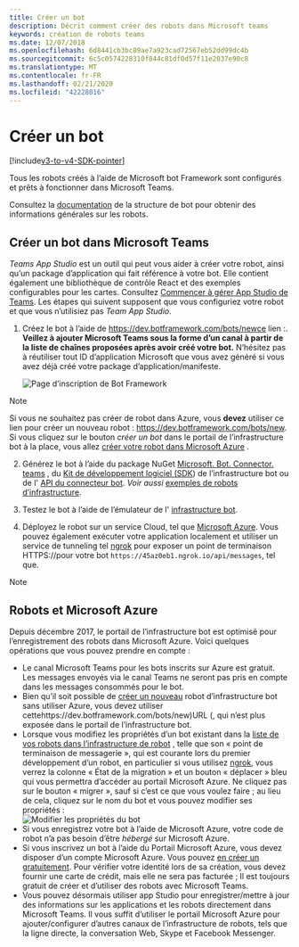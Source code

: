 ```yaml
---
title: Créer un bot
description: Décrit comment créer des robots dans Microsoft teams
keywords: création de robots teams
ms.date: 12/07/2018
ms.openlocfilehash: 6d8441cb3bc89ae7a923cad72567eb52dd99dc4b
ms.sourcegitcommit: 6c5c0574228310f844c81df0d57f11e2037e90c8
ms.translationtype: MT
ms.contentlocale: fr-FR
ms.lasthandoff: 02/21/2020
ms.locfileid: "42228016"
---
```

# <a name="create-a-bot"></a>Créer un bot

[!include[v3-to-v4-SDK-pointer](~/includes/v3-to-v4-pointer-bots.md)]

Tous les robots créés à l’aide de Microsoft bot Framework sont configurés et prêts à fonctionner dans Microsoft Teams.

Consultez la [documentation](/azure/bot-service/?view=azure-bot-service-3.0) de la structure de bot pour obtenir des informations générales sur les robots.

## <a name="create-a-bot-for-microsoft-teams"></a>Créer un bot dans Microsoft Teams

*Teams App Studio* est un outil qui peut vous aider à créer votre robot, ainsi qu’un package d’application qui fait référence à votre bot. Elle contient également une bibliothèque de contrôle React et des exemples configurables pour les cartes. Consultez [Commencer à gérer App Studio de Teams](~/concepts/build-and-test/app-studio-overview.md). Les étapes qui suivent supposent que vous configuriez votre robot et que vous n’utilisiez pas *Team App Studio*.

1. Créez le bot à l’aide de https://dev.botframework.com/bots/newce lien :. **Veillez à ajouter Microsoft Teams sous la forme d’un canal à partir de la liste de chaînes proposées après avoir créé votre bot.** N’hésitez pas à réutiliser tout ID d’application Microsoft que vous avez généré si vous avez déjà créé votre package d’application/manifeste.

   ![Page d’inscription de Bot Framework](~/assets/images/bots/bfregister.png)

> [!NOTE]
> Si vous ne souhaitez pas créer de robot dans Azure, vous **devez** utiliser ce lien pour créer un nouveau robot : https://dev.botframework.com/bots/new. Si vous cliquez sur le bouton *créer un bot* dans le portail de l’infrastructure bot à la place, vous allez [créer votre robot dans Microsoft Azure](#bots-and-microsoft-azure) .

2. Générez le bot à l’aide du package NuGet [Microsoft. Bot. Connector. teams](https://www.nuget.org/packages/Microsoft.Bot.Connector.Teams) , du [Kit de développement logiciel (SDK](https://github.com/microsoft/botframework-sdk)) de l’infrastructure bot ou de l' [API du connecteur bot](https://docs.microsoft.com/bot-framework/rest-api/bot-framework-rest-connector-api-reference). *Voir aussi* [exemples de robots d’infrastructure](https://github.com/Microsoft/BotBuilder-Samples/blob/master/README.md).

3. Testez le bot à l’aide de l’émulateur de l' [infrastructure bot](https://docs.microsoft.com/bot-framework/debug-bots-emulator).

4. Déployez le robot sur un service Cloud, tel que [Microsoft Azure](https://azure.microsoft.com/). Vous pouvez également exécuter votre application localement et utiliser un service de tunneling tel [ngrok](https://ngrok.com) pour exposer un point de terminaison HTTPS://pour votre bot `https://45az0eb1.ngrok.io/api/messages`, tel que.

> [!NOTE]
> ## <a name="bots-and-microsoft-azure"></a>Robots et Microsoft Azure
> Depuis décembre 2017, le portail de l’infrastructure bot est optimisé pour l’enregistrement des robots dans Microsoft Azure. Voici quelques opérations que vous pouvez prendre en compte :
>
> * Le canal Microsoft Teams pour les bots inscrits sur Azure est gratuit. Les messages envoyés via le canal Teams ne seront pas pris en compte dans les messages consommés pour le bot.
> * Bien qu’il soit possible de [créer un nouveau](https://dev.botframework.com/bots/new) robot d’infrastructure bot sans utiliser Azure, vous devez utiliser cettehttps://dev.botframework.com/bots/new)URL (, qui n’est plus exposée dans le portail de l’infrastructure bot.
> * Lorsque vous modifiez les propriétés d’un bot existant dans la [liste de vos robots dans l’infrastructure de robot](https://dev.botframework.com/bots) , telle que son « point de terminaison de messagerie », qui est courante lors du premier développement d’un robot, en particulier si vous utilisez [ngrok](https://ngrok.com), vous verrez la colonne « État de la migration » et un bouton « déplacer » bleu qui vous permettra d’accéder au portail Microsoft Azure. Ne cliquez pas sur le bouton « migrer », sauf si c’est ce que vous voulez faire ; au lieu de cela, cliquez sur le nom du bot et vous pouvez modifier ses propriétés :</br>
   ![Modifier les propriétés du bot](~/assets/images/bots/bf-migrate-bot-to-azure.png)
> * Si vous enregistrez votre bot à l’aide de Microsoft Azure, votre code de robot n’a pas besoin d’être *hébergé* sur Microsoft Azure.
> * Si vous inscrivez un bot à l’aide du Portail Microsoft Azure, vous devez disposer d’un compte Microsoft Azure. Vous pouvez [en créer un gratuitement](https://azure.microsoft.com/free/). Pour vérifier votre identité lors de sa création, vous devez fournir une carte de crédit, mais elle ne sera pas facturée ; Il est toujours gratuit de créer et d’utiliser des robots avec Microsoft Teams.
> * Vous pouvez désormais utiliser app Studio pour enregistrer/mettre à jour des informations sur les applications et les robots directement dans Microsoft Teams. Il vous suffit d’utiliser le portail Microsoft Azure pour ajouter/configurer d’autres canaux de l’infrastructure de robots, tels que la ligne directe, la conversation Web, Skype et Facebook Messenger.
